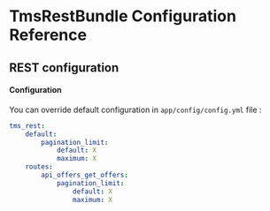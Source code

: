 TmsRestBundle Configuration Reference
=====================================

REST configuration
-------------------------

#### Configuration
You can override default configuration in `app/config/config.yml` file :
```yml
tms_rest:
    default:
        pagination_limit:
            default: X
            maximum: X
    routes:
        api_offers_get_offers:
            pagination_limit:
                default: X
                maximum: X
```

